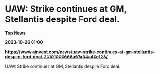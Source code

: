 # UAW: Strike continues at GM, Stellantis despite Ford deal.
**Top News**

**2023-10-26 01:00**

**https://www.ainvest.com/news/uaw-strike-continues-at-gm-stellantis-despite-ford-deal-23101000668a67a34a40e123/**

UAW: Strike continues at GM, Stellantis despite Ford deal.